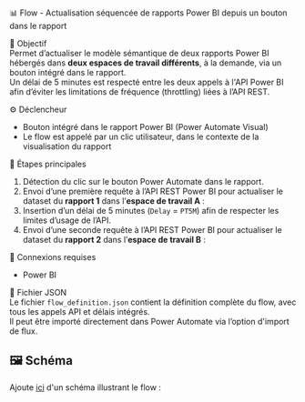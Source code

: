 📊 Flow - Actualisation séquencée de rapports Power BI depuis un bouton dans le rapport

🎯 Objectif  
Permet d’actualiser le modèle sémantique de deux rapports Power BI hébergés dans **deux espaces de travail différents**, à la demande, via un bouton intégré dans le rapport.  
Un délai de 5 minutes est respecté entre les deux appels à l'API Power BI afin d’éviter les limitations de fréquence (throttling) liées à l’API REST.

⚙️ Déclencheur  
- Bouton intégré dans le rapport Power BI (Power Automate Visual)
- Le flow est appelé par un clic utilisateur, dans le contexte de la visualisation du rapport

🔁 Étapes principales  
1. Détection du clic sur le bouton Power Automate dans le rapport.  
2. Envoi d’une première requête à l’API REST Power BI pour actualiser le dataset du **rapport 1** dans l’**espace de travail A** :
3. Insertion d’un délai de 5 minutes (`Delay` = `PT5M`) afin de respecter les limites d’usage de l’API.  
4. Envoi d’une seconde requête à l’API REST Power BI pour actualiser le dataset du **rapport 2** dans l’**espace de travail B** :

🔐 Connexions requises  
- Power BI  

📄 Fichier JSON  
Le fichier `flow_definition.json` contient la définition complète du flow, avec tous les appels API et délais intégrés.  
Il peut être importé directement dans Power Automate via l’option d'import de flux.


## 🖼️ Schéma
Ajoute [ici](./schema_flux.png) d'un schéma illustrant le flow :
